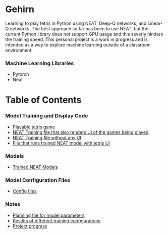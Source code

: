 # Gehirn

Learning to play tetris in Python using NEAT, Deep-Q networks, and Linear-Q networks. The best approach so far has been to use NEAT, but the current Python library does not support GPU usage and this severly hinders the training speed. This personal project is a work in progress and is intended as a way to explore machine learning outside of a classroom environment.

### Machine Learning Libraries
  - Pytorch
  - Neat

# Table of Contents
<!-- toc -->
### Model Training and Display Code [](https://github.com/NoahFrahm/Gehirn/tree/master/ml/ml_model_games)
  - [Playable tetris game](https://github.com/NoahFrahm/Gehirn/blob/master/tetris_noah.py)
  - [NEAT Training file that also renders UI of the games being played](https://github.com/NoahFrahm/Gehirn/blob/master/ml/ml_training/NEAT/displayed_NEAT_ml.py)
  - [NEAT Training file without any UI](https://github.com/NoahFrahm/Gehirn/blob/master/ml/ml_training/NEAT/tetris_NEAT_hookup.py)
  - [File that runs trained NEAT model with tetris UI](https://github.com/NoahFrahm/Gehirn/blob/master/ml/ml_training/NEAT/display_trained_model.py)
 
### Models
  - [Trained NEAT Models](https://github.com/NoahFrahm/Gehirn/tree/master/models/NEAT%20models)

### Model Configuration Files
  - [Config files](https://github.com/NoahFrahm/Gehirn/tree/master/ml/config_files)
  
### Notes
  - [Planning file for model parameters](https://github.com/NoahFrahm/Gehirn/blob/master/Notes/NEAT_model_notes.txt)
  - [Results of different training configurations](https://github.com/NoahFrahm/Gehirn/blob/master/Notes/NEAT_training_config_results.txt)
  - [Project progress](https://github.com/NoahFrahm/Gehirn/blob/master/Notes/project_progress.txt)
